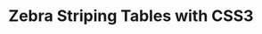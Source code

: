 ---
title: Zebra Striping Tables with CSS3
authors:
- christopher-schmitt
tags:
- TAG
- layout: article
---
